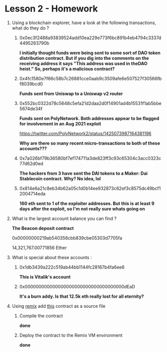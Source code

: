 
# Lesson 2 - Homework


1. Using a blockchain explorer, have a look at the following transactions, what do they do ?


	1. 0x0ec3f2488a93839524add10ea229e773f6bc891b4eb4794c3337d4495263790b
	
		**I initially thought funds were being sent to some sort of DAO token distribution contract. But if you dig into the comments on the receiving address it says "This address was used in theDAO heist." So, perhaps it's a malicious contract?**
	
	2. 0x4fc1580e7f66c58b7c26881cce0aab9c3509afe6e507527f30566fbf8039bcd0

		**Funds sent from Uniswap to a Uniswap v2 router**

	3. 0x552bc0322d78c5648c5efa21d2daa2d0f14901ad4b15531f1ab5bbe5674de34f

		**Funds sent on PolyNetwork. Both addresses appear to be flagged for involvement in an Aug 2021 exploit**

		https://twitter.com/PolyNetwork2/status/1425073987164381196

		**Why are there so many recent micro-transactions to both of these accounts???**

	4. 0x7a026bf79b36580bf7ef174711a3de823ff3c93c65304c3acc0323c77d62d0ed

		**The hackers from 3 have sent the DAI tokens to a Maker: Dai Stablecoin contract. Why? No idea, lol**

	5. 0x814e6a21c8eb34b62a05c1d0b14ee932873c62ef3c8575dc49bcf12004714eda

		**160 eth sent to 1 of the exploiter addresses. But this is at least 9 days after the exploit, so I'm not really sure whats going on**

2. What is the largest account balance you can find ?

	**The Beacon deposit contract**

	0x00000000219ab540356cbb839cbe05303d7705fa
	
	14,321,767.00771856 Ether 

3. What is special about these accounts :
	1. 0x1db3439a222c519ab44bb1144fc28167b4fa6ee6

		**This is Vitalik's account**

	2. 0x000000000000000000000000000000000000dEaD

		**It's a burn addy. Is that 12.5k eth really lost for all eternity?**


4. Using [remix](https://remix.ethereum.org)  add [this](https://gist.github.com/extropyCoder/77487267da199320fb9c852cfde70fb1) contract as a source file 
	1. Compile the contract

		**done**

	2. Deploy the contract to the Remix VM environment

		**done**


